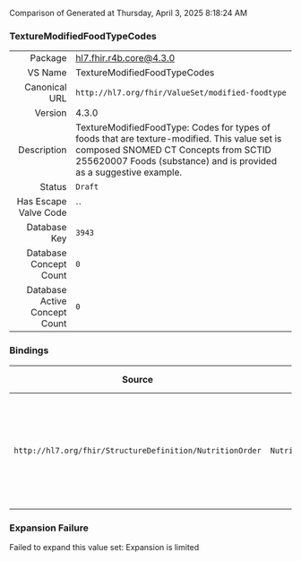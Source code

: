 Comparison of 
Generated at Thursday, April 3, 2025 8:18:24 AM

### TextureModifiedFoodTypeCodes

|      |     |
| ---: | --- |
| Package | hl7.fhir.r4b.core@4.3.0 |
| VS Name | TextureModifiedFoodTypeCodes |
| Canonical URL | `http://hl7.org/fhir/ValueSet/modified-foodtype` |
| Version | 4.3.0 |
| Description | TextureModifiedFoodType: Codes for types of foods that are texture-modified. This value set is composed SNOMED CT Concepts from SCTID 255620007 Foods (substance) and is provided as a suggestive example. |
| Status | `Draft` |
| Has Escape Valve Code | `` |
| Database Key | `3943` |
| Database Concept Count | `0` |
| Database Active Concept Count | `0` |
### Bindings

| Source | Element | Binding | Strength | Element Short |
| ------ | ------- | ------- | -------- | ------------- |
| `http://hl7.org/fhir/StructureDefinition/NutritionOrder` | `NutritionOrder.oralDiet.texture.foodType` | `http://hl7.org/fhir/ValueSet/modified-foodtype` | `Example` | Concepts that are used to identify an entity that is ingested for nutritional purposes |

### Expansion Failure

Failed to expand this value set: Expansion is limited
